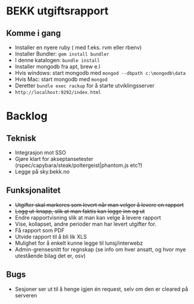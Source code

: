 # BEKK utgiftsrapport

## Komme i gang

* Installer en nyere ruby ( med f.eks. rvm eller rbenv)
* Installer Bundler: `gem install bundler`
* I denne katalogen: `bundle install`
* Installer mongodb fra apt, brew e.l
* Hvis windows: start mongodb med `mongod --dbpath c:\mongodb\data`
* Hvis Mac: start mongodb med `mongod`
* Deretter `bundle exec rackup` for å starte utviklingsserver
* `http://localhost:9292/index.html`

# Backlog

## Teknisk
* Integrasjon mot SSO
* Gjøre klart for akseptansetester (rspec/capybara/steak/poltergeist|phantom.js etc?)
* Legge på sky.bekk.no

## Funksjonalitet
* ~~Utgifter skal markeres som levert når man velger å levere en rapport~~
* ~~Logg ut-knapp, slik at man faktis kan logge inn og ut~~
* Endre rapportvisning slik at man kan velge å levere rapport
* Vise, kollapset, andre perioder man har levert utgifter for.
* Få rapport som PDF
* Utvide rapport til å bli lik XLS
* Mulighet for å enkelt kunne legge til lunsj/interwebz
* Admin-grensesnitt for regnskap (se info om hver ansatt, og hvor mye utestående bilag det er, osv)

## Bugs
* Sesjoner ser ut til å henge igjen én request, selv om den er cleared på serveren
